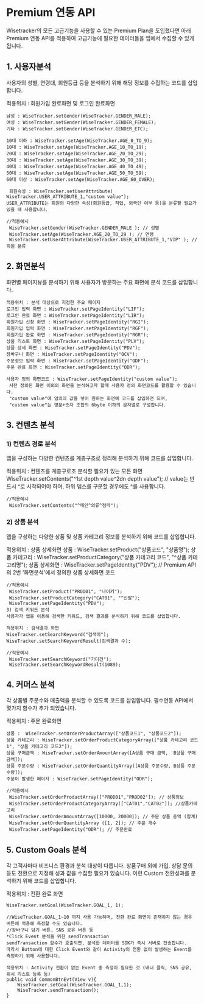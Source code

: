 # Premium 연동 API

Wisetracker의 모든 고급기능을 사용할 수 있는 Premium Plan을 도입했다면 아래 Premium 연동 API를 적용하여 고급기능에 필요한 데이터들을 앱에서 수집할 수 있게 됩니다.

## 1. 사용자분석
사용자의 성별, 연령대, 회원등급 등을 분석하기 위해 해당 정보를 수집하는 코드를 삽입합니다.

적용위치 : 회원가입 완료화면 및 로그인 완료화면

```
남성 : WiseTracker.setGender(WiseTracker.GENDER_MALE);
여성 : WiseTracker.setGender(WiseTracker.GENDER_FEMALE);
기타 : WiseTracker.setGender(WiseTracker.GENDER_ETC);

10대 이하 : WiseTracker.setAge(WiseTracker.AGE_0_TO_9);
10대 : WiseTracker.setAge(WiseTracker.AGE_10_TO_19);
20대 : WiseTracker.setAge(WiseTracker.AGE_20_TO_29);
30대 : WiseTracker.setAge(WiseTracker.AGE_30_TO_39);
40대 : WiseTracker.setAge(WiseTracker.AGE_40_TO_49);
50대 : WiseTracker.setAge(WiseTracker.AGE_50_TO_59);
60대 이상 : WiseTracker.setAge(WiseTracker.AGE_60_OVER);

 회원속성 : WiseTracker.setUserAttribute( WiseTracker.USER_ATTRIBUTE_1,"custom value");
USER_ATTRIBUTE는 회원의 다양한 속성(회원등급, 직업, 외국인 여부 등)을 분류할 필요가 있을 때 사용합니다.

//적용예시
 WiseTracker.setGender(WiseTracker.GENDER_MALE ); // 성별
 WiseTracker.setAge(WiseTracker.AGE_20_TO_29 ); // 연령 
 WiseTracker.setUserAttribute(WiseTracker.USER_ATTRIBUTE_1,"VIP" ); // 회원 분류
```
 

## 2. 화면분석
화면별 페이지뷰를 분석하기 위해 사용자가 방문하는 주요 화면에 분석 코드를 삽입합니다.

```
적용위치 : 분석 대상으로 지정한 주요 페이지
로그인 입력 화면 : WiseTracker.setPageIdentity("LIF");
로그인 완료 화면 : WiseTracker.setPageIdentity("LIR");
회원가입 신청 화면 : WiseTracker.setPageIdentity("RGI");
회원가입 입력 화면 : WiseTracker.setPageIdentity("RGF");
회원가입 완료 화면 : WiseTracker.setPageIdentity("RGR");
상품 리스트 화면 : WiseTracker.setPageIdentity("PLV");
상품 상세 화면 : WiseTracker.setPageIdentity("PDV");
장바구니 화면 : WiseTracker.setPageIdentity("OCV");
주문정보 입력 화면 : WiseTracker.setPageIdentity("ODF");
주문 완료 화면 : WiseTracker.setPageIdentity("ODR");

사용자 정의 화면코드 : WiseTracker.setPageIdentity("custom value");
 사전 정의된 화면 이외의 화면을 분석하고자 할때 사용자 정의 화면코드를 활용할 수 있습니다.
 "custom value"에 임의의 값을 넣어 원하는 화면에 코드를 삽입하면 되며,
 "custom value"는 영문+숫자 조합의 6byte 이하의 문자열로 구성합니다.
 ```

## 3. 컨텐츠 분석

### 1) 컨텐츠 경로 분석
앱을 구성하는 다양한 컨텐츠를 계층구조로 정리해 분석하기 위해 코드를 삽입합니다.

적용위치 : 컨텐츠를 계층구로조 분석할 필요가 있는 모든 화면
WiseTracker.setContents("^1st depth value^2dn depth value"); // value는 반드시 ^로 시작되어야 하며, 하위 뎁스를 구분할 경우에도 ^를 사용합니다.

```
//적용예시
 WiseTracker.setContents("^메인^의류^점퍼");
```

### 2) 상품 분석
앱을 구성하는 다양한 상품 및 상품 카테고리 정보를 분석하기 위해 코드를 삽입합니다.

적용위치 : 상품 상세화면
상품 :  WiseTracker.setProduct("상품코드", "상품명");
상품 카테고리 : WiseTracker.setProductCategory("상품 카테고리 코드", "^상품 카테고리명");
상품 상세화면 : WiseTracker.setPageIdentity("PDV"); // Premium API의 2번 '화면분석'에서 정의한 상품 상세화면 코드

```
//적용예시
 WiseTracker.setProduct("PROD01", "나이키");
 WiseTracker.setProductCategory("CAT01", "^신발");
 WiseTracker.setPageIdentity("PDV");
3) 검색 키워드 분석
사용자가 앱을 이용해 검색한 키워드, 검색 결과를 분석하기 위해 코드를 삽입합니다.

적용위치 : 검색결과 화면
WiseTracker.setSearchKeyword("검색어");
WiseTracker.setSearchKeywordResult(검색결과 수);

//적용예시
 WiseTracker.setSearchKeyword("가디건");
 WiseTracker.setSearchKeywordResult(1089);
```

## 4. 커머스 분석
각 상품별 주문수와 매출액을 분석할 수 있도록 코드를 삽입합니다. 필수연동 API에서 몇가지 함수가 추가 되었습니다.

적용위치 : 주문 완료화면

```
상품 :  WiseTracker.setOrderProductArray(["상품코드1", "상품코드2"]);
상품 카테고리 : WiseTracker.setOrderProductCategoryArray(["상품 카테고리 코드1", "상품 카테고리 코드2"]);
상품 구매금액 : WiseTracker.setOrderAmountArray([A상품 구매 금액,  B상품 구매 금액]);
상품 주문수량 : WiseTracker.setOrderQuantityArray([A상품 주문수량, B상품 주문수량]);
주문이 발생한 페이지 : WiseTracker.setPageIdentity("ODR");

//적용예시
 WiseTracker.setOrderProductArray(["PROD01","PROD02"]); // 상품정보
 WiseTracker.setOrderProductCategoryArray(["CAT01","CAT02"]); //상품카테고리
 WiseTracker.setOrderAmountArray([10000, 20000]); // 주문 상품 총액 (합계)
 WiseTracker.setOrderQuantityArray ([1, 2]); // 주문 개수
 WiseTracker.setPageIdentity("ODR"); // 주문완료
```

## 5. Custom Goals 분석
각 고객사마다 비즈니스 환경과 분석 대상이 다릅니다. 상품구매 외에 가입, 상담 문의 등도 전환으로 지정해 성과 값을 수집할 필요가 있습니다. 이런 Custom 전환성과를 분석하기 위해 코드를 삽입합니다.

적용위치 : 전환 완료 화면

```
WiseTracker.setGoal(WiseTracker.GOAL_1, 1);

//WiseTracker.GOAL_1~10 까지 사용 가능하며, 전환 완료 화면이 존재하지 않는 경우 버튼에 적용해 측정할 수도 있습니다.
//장바구니 담기 버튼, SNS 공유 버튼 등
*Click Event 분석을 위한 sendTransaction
sendTransaction 함수가 호출되면, 분석한 데이터를 SDK가 즉시 서버로 전송합니다.
따라서 Button에 대한 Click Event와 같이 Activity의 전환 없이 발생하는 Event를 측정하기 위해 사용합니다.

적용위치 : Activity 전환이 없는 Event 중 측정이 필요한 것 (배너 클릭, SNS 공유, 위시 리스트 등록 등)
public void CommonBtnEvt(View v){
	WiseTracker.setGoal(WiseTracker.GOAL_1,1);
	WiseTracker.sendTransaction();
}

```
 

